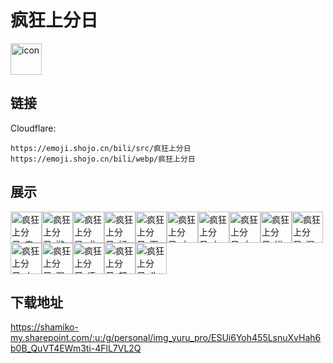 # 疯狂上分日
<img src="https://emoji.shojo.cn/bili/src/疯狂上分日/icon.png" width="50" height="50" alt="icon">

## 链接
Cloudflare:
```
https://emoji.shojo.cn/bili/src/疯狂上分日
https://emoji.shojo.cn/bili/webp/疯狂上分日
```
## 展示
<img src="https://emoji.shojo.cn/bili/src/疯狂上分日/疯狂上分日-来一把.png" width="50" height="50" alt="疯狂上分日-来一把"><img src="https://emoji.shojo.cn/bili/src/疯狂上分日/疯狂上分日-游戏结束.png" width="50" height="50" alt="疯狂上分日-游戏结束"><img src="https://emoji.shojo.cn/bili/src/疯狂上分日/疯狂上分日-求带飞.png" width="50" height="50" alt="疯狂上分日-求带飞"><img src="https://emoji.shojo.cn/bili/src/疯狂上分日/疯狂上分日-好菜.png" width="50" height="50" alt="疯狂上分日-好菜"><img src="https://emoji.shojo.cn/bili/src/疯狂上分日/疯狂上分日-下.png" width="50" height="50" alt="疯狂上分日-下"><img src="https://emoji.shojo.cn/bili/src/疯狂上分日/疯狂上分日-上.png" width="50" height="50" alt="疯狂上分日-上"><img src="https://emoji.shojo.cn/bili/src/疯狂上分日/疯狂上分日-左.png" width="50" height="50" alt="疯狂上分日-左"><img src="https://emoji.shojo.cn/bili/src/疯狂上分日/疯狂上分日-右.png" width="50" height="50" alt="疯狂上分日-右"><img src="https://emoji.shojo.cn/bili/src/疯狂上分日/疯狂上分日-进退两难.png" width="50" height="50" alt="疯狂上分日-进退两难"><img src="https://emoji.shojo.cn/bili/src/疯狂上分日/疯狂上分日-混子.png" width="50" height="50" alt="疯狂上分日-混子"><img src="https://emoji.shojo.cn/bili/src/疯狂上分日/疯狂上分日-上号.png" width="50" height="50" alt="疯狂上分日-上号"><img src="https://emoji.shojo.cn/bili/src/疯狂上分日/疯狂上分日-骂骂咧咧.png" width="50" height="50" alt="疯狂上分日-骂骂咧咧"><img src="https://emoji.shojo.cn/bili/src/疯狂上分日/疯狂上分日-语音加载.png" width="50" height="50" alt="疯狂上分日-语音加载"><img src="https://emoji.shojo.cn/bili/src/疯狂上分日/疯狂上分日-超神.png" width="50" height="50" alt="疯狂上分日-超神"><img src="https://emoji.shojo.cn/bili/src/疯狂上分日/疯狂上分日-头铁.png" width="50" height="50" alt="疯狂上分日-头铁">

## 下载地址

https://shamiko-my.sharepoint.com/:u:/g/personal/img_yuru_pro/ESUi6Yoh455LsnuXvHah6b0B_QuVT4EWm3ti-4FlL7VL2Q